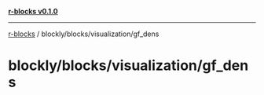 [**r-blocks v0.1.0**](../../../../README.md)

---

[r-blocks](../../../../modules.md) / blockly/blocks/visualization/gf_dens

# blockly/blocks/visualization/gf_dens
